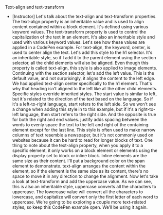 Text-align and text-transform
- [Instructor] Let's talk about the text-align and text-transform properties. The text-align property is an inheritable value and is used to align content contained within a block element. It's defined using various keyword values. The text-transform property is used to control the capitalization of the text in an element. It's also an inheritable style and used with various keyword values. Let's see how these values are applied in a CodePen example. For text-align, the keyword, center, is used to center align the text. Let's add this style to the h1 selector. It's an inheritable style, so if I add it to the parent element using the section selector, all the child elements will also be aligned. Even though this property is called text-align, this style is also applied to image elements. Continuing with the section selector, let's add the left value. This is the default value, and not surprisingly, it aligns the content to the left edge. We had applied text-align center specifically to the h1 element. That's why that heading isn't aligned to the left like all the other child elements. Specific styles override inherited styles. The start value is similar to left, but it's related to the direction of the text based on the language. So if it's a left-to-right language, start refers to the left side. So we won't see a change when adding this style in to this example, but if it's a right-to-left language, then start refers to the right side. And the opposite is true for both the right and end values. justify adds spacing between the words to evenly space the text to the left and right of the containing element except for the last line. This style is often used to make narrow columns of text resemble a newspaper, but it's not commonly used on websites because it can be hard to read for longer blocks of text. One thing to note about the text-align property, when you apply it to a specific element, it only works on a block element or elements using the display property set to block or inline block. Inline elements are the same size as their content. I'll put a background color on the span element to demonstrate. text-align arranges the content within the element, so if the element is the same size as its content, there's no space to move it in any direction to change the alignment. Now let's take a look at text-transform and add the uppercase value. As we can see, this is also an inheritable style, uppercase converts all the characters to uppercase. The lowercase value will convert all the characters to lowercase, and capitalize will convert only the first letter of each word to uppercase. We're going to be exploring a couple more text-related styles, so keep this CodePen example open. We'll be using it again.